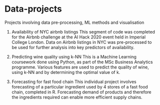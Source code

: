 # Data-projects
Projects involving data pre-processing, ML methods and visualisation

1) Availability of NYC airbnb listings
This segment of code was completed for the Airbnb challenge at the AI Hack 2020 event held in Imperial College London.
Data on Airbnb listings in NYC was pre-processed to be used for further analysis into key predictors of availability.

2) Predicting wine quality using k-NN
This is a Machine Learning coursework done using Python, as part of the MSc Business Analytics programme.
Various features are used to predict the quality of wine, using k-NN and by determining the optimal value of k.

3) Forecasting for fast food chain
This individual project involves forecasting of a particular ingredient used by 4 stores of a fast food chain, completed in R.
Forecasting demand of products and therefore the ingredients required can enable more efficient supply chains. 

